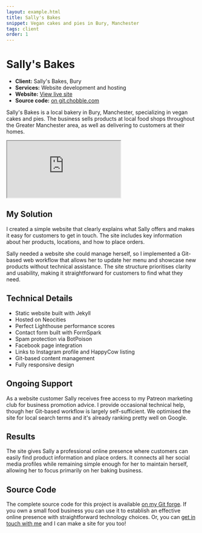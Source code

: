 ```yaml
---
layout: example.html
title: Sally's Bakes
snippet: Vegan cakes and pies in Bury, Manchester
tags: client
order: 1
---
```


# Sally's Bakes

- **Client:** Sally's Bakes, Bury
- **Services:** Website development and hosting
- **Website:** [View live site](https://sallysbakesbury.co.uk)
- **Source code:** [on git.chobble.com](https://git.chobble.com/hosted-by-chobble/sallys-bakes)

Sally's Bakes is a local bakery in Bury, Manchester, specializing in vegan cakes and pies. The business sells products at local food shops throughout the Greater Manchester area, as well as delivering to customers at their homes.

<iframe src="https://sallysbakesbury.co.uk"></iframe>

## My Solution

I created a simple website that clearly explains what Sally offers and makes it easy for customers to get in touch. The site includes key information about her products, locations, and how to place orders.

Sally needed a website she could manage herself, so I implemented a Git-based web workflow that allows her to update her menu and showcase new products without technical assistance. The site structure prioritises clarity and usability, making it straightforward for customers to find what they need.

## Technical Details

- Static website built with Jekyll
- Hosted on Neocities
- Perfect Lighthouse performance scores
- Contact form built with FormSpark
- Spam protection via BotPoison
- Facebook page integration
- Links to Instagram profile and HappyCow listing
- Git-based content management
- Fully responsive design

## Ongoing Support

As a website customer Sally receives free access to my Patreon marketing club for business promotion advice. I provide occasional technical help, though her Git-based workflow is largely self-sufficient. We optimised the site for local search terms and it's already ranking pretty well on Google.

## Results

The site gives Sally a professional online presence where customers can easily find product information and place orders. It connects all her social media profiles while remaining simple enough for her to maintain herself, allowing her to focus primarily on her baking business.

## Source Code

The complete source code for this project is available [on my Git forge](https://git.chobble.com/hosted-by-chobble/sallys-bakes). If you own a small food business you can use it to establish an effective online presence with straightforward technology choices. Or, you can [get in touch with me](/contact/) and I can make a site for you too!
